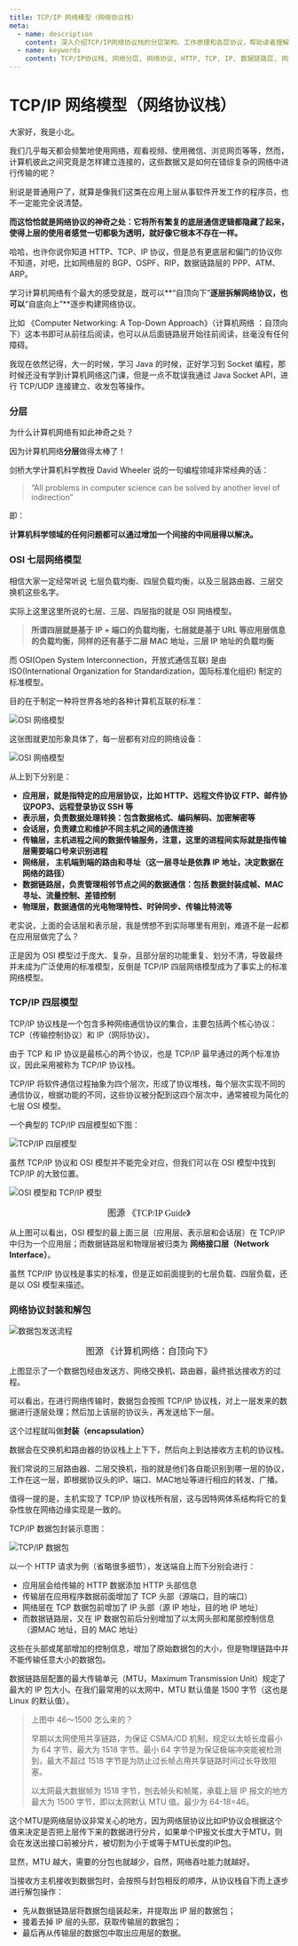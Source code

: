 ```yaml
---
title: TCP/IP 网络模型（网络协议栈）
meta:
  - name: description
    content: 深入介绍TCP/IP网络协议栈的分层架构、工作原理和各层协议，帮助读者理解网络通信的底层机制和协议设计思想。
  - name: keywords
    content: TCP/IP协议栈, 网络分层, 网络协议, HTTP, TCP, IP, 数据链路层, 网络层, 传输层, 应用层
---
```



# TCP/IP 网络模型（网络协议栈）

大家好，我是小北。

我们几乎每天都会频繁地使用网络，观看视频、使用微信、浏览网页等等，然而，计算机彼此之间究竟是怎样建立连接的，这些数据又是如何在错综复杂的网络中进行传输的呢？



别说是普通用户了，就算是像我们这类在应用上层从事软件开发工作的程序员，也不一定能完全说清楚。



**而这恰恰就是网络协议的神奇之处：它将所有繁复的底层通信逻辑都隐藏了起来，使得上层的使用者感觉一切都极为透明，就好像它根本不存在一样。**



哈哈，也许你说你知道 HTTP、TCP、IP 协议，但是总有更底层和偏门的协议你不知道，对吧，比如网络层的 BGP、OSPF、RIP，数据链路层的 PPP、ATM、ARP。



学习计算机网络有个最大的感受就是，既可以**“自顶向下”**逐层拆解网络协议，也可以**“自底向上”**逐步构建网络协议。



比如  《Computer Networking: A Top-Down Approach》（计算机网络 ：自顶向下）这本书即可从前往后阅读，也可以从后面链路层开始往前阅读，丝毫没有任何障碍。



我现在依然记得，大一的时候，学习 Java 的时候，正好学习到 Socket 编程，那时候还没有学到计算机网络这门课，但是一点不耽误我通过 Java Socket API，进行 TCP/UDP 连接建立、收发包等操作。



### 分层

为什么计算机网络有如此神奇之处？



因为计算机网络**分层**做得太棒了！



剑桥大学计算机科学教授 David Wheeler 说的一句编程领域非常经典的话：

> “All problems in computer science can be solved by another level of indirection”

即：

**计算机科学领域的任何问题都可以通过增加一个间接的中间层得以解决。**



###  OSI 七层网络模型

相信大家一定经常听说 七层负载均衡、四层负载均衡，以及三层路由器、三层交换机这些名字。



实际上这里这里所说的七层、三层、四层指的就是 OSI 网络模型。



> **所谓四层就是基于 IP + 端口的负载均衡，七层就是基于 URL 等应用层信息的负载均衡，同样的还有基于二层 MAC 地址，三层 IP 地址的负载均衡**



而 OSI(Open System Interconnection，开放式通信互联) 是由 ISO(International Organization for Standardization，国际标准化组织) 制定的标准模型。

目的在于制定一种将世界各地的各种计算机互联的标准：

![OSI 网络模型](https://cdn.how2cs.cn/2024-11-03-013028.gif)



这张图就更加形象具体了，每一层都有对应的网络设备：

![OSI 网络模型](https://cdn.how2cs.cn/2024-11-03-122033.png)

从上到下分别是：

* **应用层，就是指特定的应用层协议，比如 HTTP、远程文件协议 FTP、邮件协议POP3、远程登录协议 SSH 等**
* **表示层，负责数据处理转换：包含数据格式、编码解码、加密解密等**
* **会话层，负责建立和维护不同主机之间的通信连接**
* **传输层，主机进程之间的数据传输服务，注意，这里的进程间实际就是指传输层需要端口号来识别进程**
* **网络层， 主机端到端的路由和寻址（这一层寻址是依靠 IP 地址，决定数据在网络的路径）**
* **数据链路层，负责管理相邻节点之间的数据通信：包括 数据封装成帧、MAC 寻址、流量控制、差错控制**
* **物理层，数据通信的光电物理特性、时钟同步、传输比特流等**



老实说，上面的会话层和表示层，我是愣想不到实际哪里有用到，难道不是一起都在应用层做完了么？



正是因为 OSI 模型过于庞大、复杂，且部分层的功能重复、划分不清，导致最终并未成为广泛使用的标准模型，反倒是 TCP/IP 四层网络模型成为了事实上的标准网络模型。



### TCP/IP 四层模型

TCP/IP 协议栈是一个包含多种网络通信协议的集合，主要包括两个核心协议：TCP（传输控制协议）和 IP（网际协议）。



由于 TCP 和 IP 协议是最核心的两个协议，也是 TCP/IP 最早通过的两个标准协议，因此采用被称为  TCP/IP 协议栈。



TCP/IP 将软件通信过程抽象为四个层次，形成了协议堆栈，每个层次实现不同的通信协议，根据功能的不同，这些协议被分配到这四个层次中，通常被视为简化的七层 OSI 模型。



一个典型的 TCP/IP 四层模型如下图：

![TCP/IP 四层模型](https://cdn.how2cs.cn/2024-11-03-123555.png)



虽然 TCP/IP 协议和 OSI 模型并不能完全对应，但我们可以在 OSI 模型中找到 TCP/IP 的大致位置。

![OSI 模型和 TCP/IP 模型](https://cdn.how2cs.cn/2024-11-03-115300.png)

<center>  <font face="黑体" size=3 >图源 《TCP/IP Guide》</font>
</center>


从上图可以看出，OSI 模型的最上面三层（应用层、表示层和会话层）在 TCP/IP 中归为一个应用层；而数据链路层和物理层被归类为 **网络接口层（Network Interface）**。



虽然 TCP/IP 协议栈是事实的标准，但是正如前面提到的七层负载、四层负载，还是以 OSI 模型来描述。



### 网络协议封装和解包



![数据包发送流程](https://cdn.how2cs.cn/2024-11-03-130601.png)

<center>  <font face="黑体" size=3 >图源 《计算机网络：自顶向下》</font>
</center>

上图显示了一个数据包经由发送方、网络交换机、路由器，最终抵达接收方的过程。



可以看出，在进行网络传输时，数据包会按照 TCP/IP 协议栈，对上一层发来的数据进行逐层处理；然后加上该层的协议头，再发送给下一层。

这个过程就叫做**封装（encapsulation）**

数据会在交换机和路由器的协议栈上上下下，然后向上到达接收方主机的协议栈。

我们常说的三层路由器、二层交换机，指的就是他们各自能识别到哪一层的协议，工作在这一层，即根据协议头的IP、端口、MAC地址等进行相应的转发、广播。

值得一提的是，主机实现了 TCP/IP 协议栈所有层，这与因特网体系结构将它的复杂性放在网络边缘实现是一致的。



TCP/IP 数据包封装示意图：

![TCP/IP 数据包](https://cdn.how2cs.cn/2024-11-03-125929.png)





以一个 HTTP 请求为例（省略很多细节），发送端自上而下分别会进行：

* 应用层会给传输的 HTTP 数据添加 HTTP 头部信息
* 传输层在应用程序数据前面增加了 TCP 头部（源端口，目的端口）
* 网络层在 TCP 数据包前增加了 IP 头部（源 IP 地址，目的地 IP 地址）
* 而数据链路层，又在 IP 数据包前后分别增加了以太网头部和尾部控制信息（源MAC 地址，目的 MAC 地址）

这些在头部或尾部增加的控制信息，增加了原始数据包的大小，但是物理链路中并不能传输任意大小的数据包。



数据链路层配置的最大传输单元（MTU，Maximum Transmission Unit）规定了最大的 IP 包大小。在我们最常用的以太网中，MTU 默认值是 1500 字节（这也是 Linux 的默认值）。

>  上图中 46～1500 怎么来的？
>
>  早期以太网使用共享链路，为保证 CSMA/CD 机制，规定以太帧长度最小为 64 字节，最大为 1518 字节。最小 64 字节是为保证极端冲突能被检测到，最大不超过 1518 字节是为防止过长帧占用共享链路时间过长导致阻塞。
>
>  以太网最大数据帧为 1518 字节，刨去帧头和帧尾，承载上层 IP 报文的地方最大为 1500 字节，即以太网默认 MTU 值。最少为 64-18=46。



这个MTU是网络层协议非常关心的地方，因为网络层协议比如IP协议会根据这个值来决定是否把上层传下来的数据进行分片，如果单个IP报文长度大于MTU，则会在发送出接口前被分片，被切割为小于或等于MTU长度的IP包。

显然，MTU 越大，需要的分包也就越少，自然，网络吞吐能力就越好。



当接收方主机接收到数据包时，会按照与封包相反的顺序，从协议栈自下而上逐步进行解包操作：

* 先从数据链路层将数据包组装起来，并提取出 IP 层的数据包；
* 接着去掉 IP 层的头部，获取传输层的数据包；
* 最后再从传输层的数据包中取出应用层的数据。



